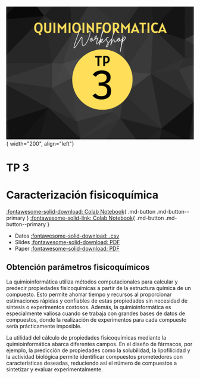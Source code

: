 ![Banner](img/5.png){ width="200", align="left"}

# **TP 3**
# Caracterización fisicoquímica 


[:fontawesome-solid-download: Colab Notebook](material/Trabajo_Practico_3.ipynb){ .md-button .md-button--primary }
[:fontawesome-solid-link: Colab Notebook](https://drive.google.com/file/d/1qYuAer2wGHUMVas1ktNQeLutt9afiVNP/view?usp=sharing){ .md-button .md-button--primary }


* Datos [:fontawesome-solid-download: .csv](material/FDA_Drugs.csv)
* Slides [:fontawesome-solid-download: PDF](material/TP3.pdf)
* Paper [:fontawesome-solid-download: PDF](material/Heid(2024).pdf)

## Obtención parámetros fisicoquímicos

La quimioinformática utiliza métodos computacionales para calcular y predecir propiedades fisicoquímicas a partir de la estructura química de un compuesto. Esto permite ahorrar tiempo y recursos al proporcionar estimaciones rápidas y confiables de estas propiedades sin necesidad de síntesis o experimentos costosos. Además, la quimioinformática es especialmente valiosa cuando se trabaja con grandes bases de datos de compuestos, donde la realización de experimentos para cada compuesto sería prácticamente imposible.

La utilidad del cálculo de propiedades fisicoquímicas mediante la quimioinformática abarca diferentes campos. En el diseño de fármacos, por ejemplo, la predicción de propiedades como la solubilidad, la lipofilicidad y la actividad biológica permite identificar compuestos prometedores con características deseadas, reduciendo así el número de compuestos a sintetizar y evaluar experimentalmente.